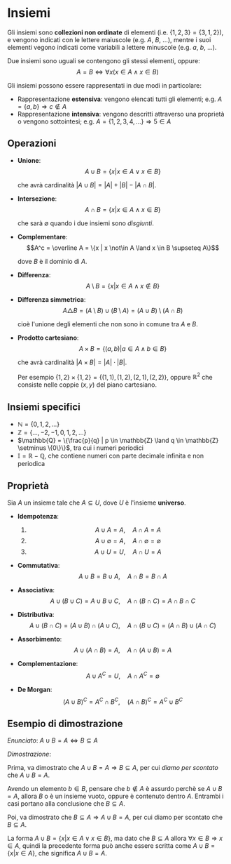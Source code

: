 # Insiemi

Gli insiemi sono **collezioni non ordinate** di elementi (i.e. $\{1, 2, 3\} = \{3, 1, 2\}$), e vengono indicati con le lettere maiuscole (e.g. $A$, $B$, ...), mentre i suoi elementi vegono indicati come variabili a lettere minuscole (e.g. $a$, $b$, ...).

Due insiemi sono uguali se contengono gli stessi elementi, oppure:
$$A = B \Leftrightarrow \forall x (x \in A \land x \in B)$$

Gli insiemi possono essere rappresentati in due modi in particolare:
- Rappresentazione **estensiva**: vengono elencati tutti gli elementi; e.g. $A = \{a, b\} \Rightarrow c \not\in A$
- Rappresentazione **intensiva**: vengono descritti attraverso una proprietà o vengono sottointesi; e.g. $A = \{1, 2, 3, 4, ...\} \Rightarrow 5 \in A$

## Operazioni

- **Unione**:
	$$A \cup B = \{x | x \in A \lor x \in B\}$$

	che avrà cardinalità $|A \cup B| = |A| + |B| - |A \cap B|$.

- **Intersezione**:
	$$A \cap B = \{x | x \in A \land x \in B\}$$

	che sarà $\emptyset$ quando i due insiemi sono _disgiunti_.

- **Complementare**:
	$$A^c = \overline A = \{x | x \not\in A \land x \in B \supseteq A\}$$

	dove $B$ è il dominio di $A$.

- **Differenza**:
	$$A \setminus B = \{x | x \in A \land x \not\in B\}$$

- **Differenza simmetrica**:
	$$A \triangle B = (A \setminus B) \cup (B \setminus A) = (A \cup B) \setminus (A \cap B)$$

	cioè l'unione degli elementi che non sono in comune tra $A$ e $B$.

- **Prodotto cartesiano**:
	$$A \times B = \{(a, b) | a \in A \land b \in B\}$$

	che avrà cardinalità $|A \times B| = |A| \cdot |B|$.

	Per esempio $\{1, 2\} \times \{1, 2\} = \{(1, 1), (1, 2), (2, 1), (2, 2)\}$, oppure $\mathbb{R}^2$ che consiste nelle coppie $(x, y)$ del piano cartesiano.

## Insiemi specifici

- $\mathbb{N} = \{0, 1, 2, ...\}$
- $\mathbb{Z} = \{..., -2, -1, 0, 1, 2, ...\}$
- $\mathbb{Q} = \{\frac{p}{q} | p \in \mathbb{Z} \land q \in \mathbb{Z} \setminus \{0\}\}$, tra cui i numeri periodici
- $\mathbb{I} = \mathbb{R} - \mathbb{Q}$, che contiene numeri con parte decimale infinita e non periodica

## Proprietà

Sia $A$ un insieme tale che $A \subseteq U$, dove $U$ è l'insieme **universo**.

- **Idempotenza**:
	1. $$A \cup A = A, \hspace{1em} A \cap A = A$$
	2. $$A \cup \emptyset = A, \hspace{1em} A \cap \emptyset = \emptyset$$
	3. $$A \cup U = U, \hspace{1em} A \cap U = A$$

- **Commutativa**:
	$$A \cup B = B \cup A, \hspace{1em} A \cap B = B \cap A$$

- **Associativa**:
	$$A \cup (B \cup C) = A \cup B \cup C, \hspace{1em} A \cap (B \cap C) = A \cap B \cap C$$

- **Distributiva**:
	$$A \cup (B \cap C) = (A \cup B) \cap (A \cup C), \hspace{1em} A \cap (B \cup C) = (A \cap B) \cup (A \cap C)$$

- **Assorbimento**:
	$$A \cup (A \cap B) = A, \hspace{1em} A \cap (A \cup B) = A$$

- **Complementazione**:
	$$A \cup A^C = U, \hspace{1em} A \cap A^C = \emptyset$$

- **De Morgan**:
	$$(A \cup B)^C = A^C \cap B^C, \hspace{1em} (A \cap B)^C = A^C \cup B^C$$

## Esempio di dimostrazione

_Enunciato_: $A \cup B = A \Leftrightarrow B \subseteq A$

_Dimostrazione_:

Prima, va dimostrato che $A \cup B = A \Rightarrow B \subseteq A$, per cui _diamo per scontato_ che $A \cup B = A$.

Avendo un elemento $b \in B$, pensare che $b \not\in A$ è assurdo perchè se $A \cup B = A$, allora $B$ o è un insieme vuoto, oppure è contenuto dentro $A$. Entrambi i casi portano alla conclusione che $B \subseteq A$.

Poi, va dimostrato che $B \subseteq A \Rightarrow A \cup B = A$, per cui diamo per scontato che $B \subseteq A$.

La forma $A \cup B = \{x | x \in A \lor x \in B\}$, ma dato che $B \subseteq A$ allora $\forall x \in B \Rightarrow x \in A$, quindi la precedente forma può anche essere scritta come $A \cup B = \{x | x \in A\}$, che significa $A \cup B = A$.
